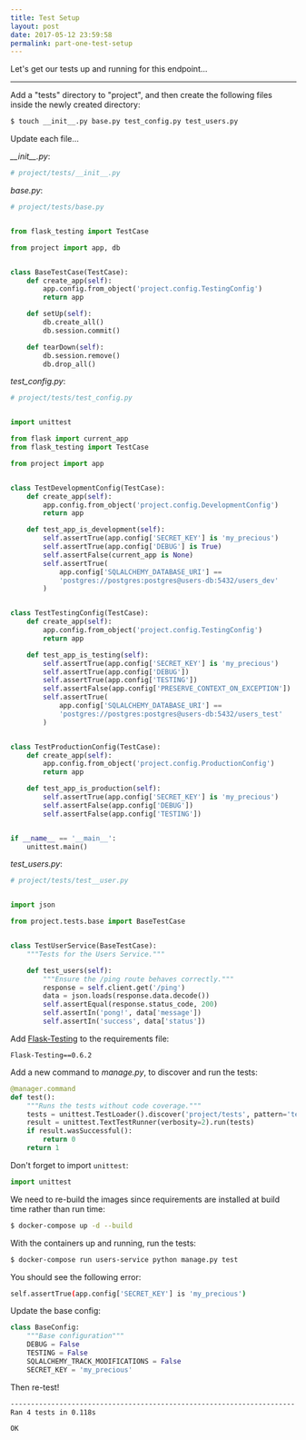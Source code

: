 ```yaml
---
title: Test Setup
layout: post
date: 2017-05-12 23:59:58
permalink: part-one-test-setup
---
```


Let's get our tests up and running for this endpoint...

---

Add a "tests" directory to "project", and then create the following files inside the newly created directory:

```sh
$ touch __init__.py base.py test_config.py test_users.py
```

Update each file...

*\_\_init\_\_.py*:

```python
# project/tests/__init__.py
```

*base.py*:

```python
# project/tests/base.py


from flask_testing import TestCase

from project import app, db


class BaseTestCase(TestCase):
    def create_app(self):
        app.config.from_object('project.config.TestingConfig')
        return app

    def setUp(self):
        db.create_all()
        db.session.commit()

    def tearDown(self):
        db.session.remove()
        db.drop_all()
```

*test_config.py*:

```python
# project/tests/test_config.py


import unittest

from flask import current_app
from flask_testing import TestCase

from project import app


class TestDevelopmentConfig(TestCase):
    def create_app(self):
        app.config.from_object('project.config.DevelopmentConfig')
        return app

    def test_app_is_development(self):
        self.assertTrue(app.config['SECRET_KEY'] is 'my_precious')
        self.assertTrue(app.config['DEBUG'] is True)
        self.assertFalse(current_app is None)
        self.assertTrue(
            app.config['SQLALCHEMY_DATABASE_URI'] ==
            'postgres://postgres:postgres@users-db:5432/users_dev'
        )


class TestTestingConfig(TestCase):
    def create_app(self):
        app.config.from_object('project.config.TestingConfig')
        return app

    def test_app_is_testing(self):
        self.assertTrue(app.config['SECRET_KEY'] is 'my_precious')
        self.assertTrue(app.config['DEBUG'])
        self.assertTrue(app.config['TESTING'])
        self.assertFalse(app.config['PRESERVE_CONTEXT_ON_EXCEPTION'])
        self.assertTrue(
            app.config['SQLALCHEMY_DATABASE_URI'] ==
            'postgres://postgres:postgres@users-db:5432/users_test'
        )


class TestProductionConfig(TestCase):
    def create_app(self):
        app.config.from_object('project.config.ProductionConfig')
        return app

    def test_app_is_production(self):
        self.assertTrue(app.config['SECRET_KEY'] is 'my_precious')
        self.assertFalse(app.config['DEBUG'])
        self.assertFalse(app.config['TESTING'])


if __name__ == '__main__':
    unittest.main()
```

*test_users.py*:

```python
# project/tests/test__user.py


import json

from project.tests.base import BaseTestCase


class TestUserService(BaseTestCase):
    """Tests for the Users Service."""

    def test_users(self):
        """Ensure the /ping route behaves correctly."""
        response = self.client.get('/ping')
        data = json.loads(response.data.decode())
        self.assertEqual(response.status_code, 200)
        self.assertIn('pong!', data['message'])
        self.assertIn('success', data['status'])
```

Add [Flask-Testing](https://pythonhosted.org/Flask-Testing/) to the requirements file:

```
Flask-Testing==0.6.2
```

Add a new command to *manage.py*, to discover and run the tests:

```python
@manager.command
def test():
    """Runs the tests without code coverage."""
    tests = unittest.TestLoader().discover('project/tests', pattern='test*.py')
    result = unittest.TextTestRunner(verbosity=2).run(tests)
    if result.wasSuccessful():
        return 0
    return 1
```

Don't forget to import `unittest`:

```python
import unittest
```

We need to re-build the images since requirements are installed at build time rather than run time:

```sh
$ docker-compose up -d --build
```

With the containers up and running, run the tests:

```sh
$ docker-compose run users-service python manage.py test
```

You should see the following error:

```sh
self.assertTrue(app.config['SECRET_KEY'] is 'my_precious')
```

Update the base config:

```python
class BaseConfig:
    """Base configuration"""
    DEBUG = False
    TESTING = False
    SQLALCHEMY_TRACK_MODIFICATIONS = False
    SECRET_KEY = 'my_precious'
```

Then re-test!

```sh
----------------------------------------------------------------------
Ran 4 tests in 0.118s

OK
```
